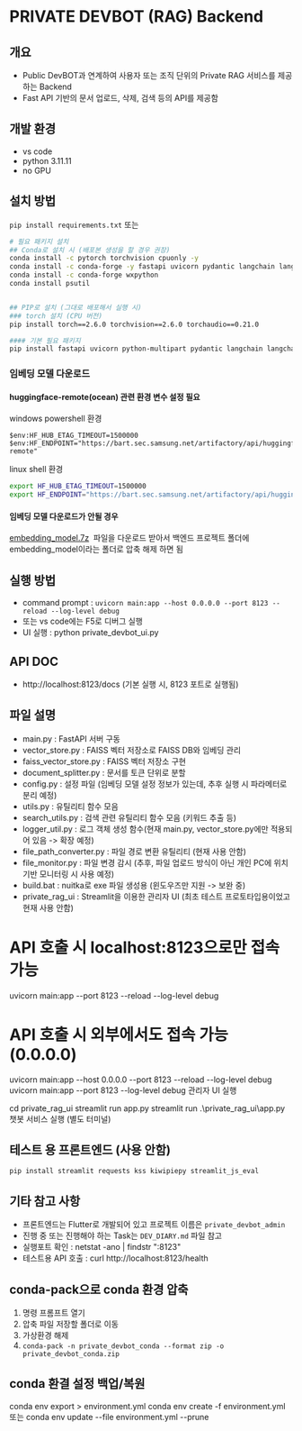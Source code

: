 # PRIVATE DEVBOT (RAG) Backend

## 개요

- Public DevBOT과 연계하여 사용자 또는 조직 단위의 Private RAG 서비스를 제공하는 Backend
- Fast API 기반의 문서 업로드, 삭제, 검색 등의 API를 제공함

## 개발 환경

- vs code
- python 3.11.11
- no GPU

## 설치 방법

`pip install requirements.txt`
또는

```bash
# 필요 패키지 설치
## Conda로 설치 시 (배포본 생성을 할 경우 권장)
conda install -c pytorch torchvision cpuonly -y
conda install -c conda-forge -y fastapi uvicorn pydantic langchain langchain-community langchain-huggingface PyPDF2 docx2txt pandas openpyxl python-pptx faiss-cpu sentence-transformers transformers==4.47.1 watchdog requests chardet easyocr==1.7.0 beautifulsoup4 tabulate textract==1.6.3
conda install -c conda-forge wxpython
conda install psutil


## PIP로 설치 (그대로 배포해서 실행 시)
### torch 설치 (CPU 버전)
pip install torch==2.6.0 torchvision==2.6.0 torchaudio==0.21.0

#### 기본 필요 패키지
pip install fastapi uvicorn python-multipart pydantic langchain langchain-community langchain-huggingface PyPDF2 docx2txt pandas openpyxl python-pptx faiss-cpu sentence-transformers transformers==4.47.1 watchdog requests chardet kiwipiepy ninja easyocr==1.7.0 opencv-python beautifulsoup4 tabulate textract==1.6.3
```

### 임베딩 모델 다운로드

#### huggingface-remote(ocean) 관련 환경 변수 설정 필요

windows powershell 환경

```posh
$env:HF_HUB_ETAG_TIMEOUT=1500000
$env:HF_ENDPOINT="https://bart.sec.samsung.net/artifactory/api/huggingfaceml/huggingface-remote"
```

linux shell 환경

```bash
export HF_HUB_ETAG_TIMEOUT=1500000
export HF_ENDPOINT="https://bart.sec.samsung.net/artifactory/api/huggingfaceml/huggingface-remote"
```

#### 임베딩 모델 다운로드가 안될 경우

[embedding_model.7z](https://github.sec.samsung.net/VD-AIB/private-devbot/releases/download/0.1/embedding_model.7z)  파일을 다운로드 받아서
백엔드 프로젝트 폴더에 embedding_model이라는 폴더로 압축 해제 하면 됨

## 실행 방법

- command prompt : `uvicorn main:app --host 0.0.0.0 --port 8123 --reload --log-level debug`
- 또는 vs code에는 F5로 디버그 실행
- UI 실행 : python private_devbot_ui.py

## API DOC

- http://localhost:8123/docs (기본 실행 시, 8123 포트로 실행됨)

## 파일 설명

- main.py : FastAPI 서버 구동
- vector_store.py : FAISS 벡터 저장소로 FAISS DB와 임베딩 관리
- faiss_vector_store.py : FAISS 벡터 저장소 구현
- document_splitter.py : 문서를 토큰 단위로 분할
- config.py : 설정 파일 (임베딩 모델 설정 정보가 있는데, 추후 실행 시 파라메터로 분리 예정)
- utils.py : 유틸리티 함수 모음
- search_utils.py : 검색 관련 유틸리티 함수 모음 (키워드 추출 등)
- logger_util.py : 로그 객체 생성 함수(현재 main.py, vector_store.py에만 적용되어 있음 -> 확장 예정)
- file_path_converter.py : 파일 경로 변환 유틸리티 (현재 사용 안함)
- file_monitor.py : 파일 변경 감시 (추후, 파일 업로드 방식이 아닌 개인 PC에 위치 기반 모니터링 시 사용 예정)
- build.bat : nuitka로 exe 파일 생성용 (윈도우즈만 지원 -> 보완 중)
- private_rag_ui : Streamlit을 이용한 관리자 UI (최초 테스트 프로토타입용이었고 현재 사용 안함)

# API 호출 시 localhost:8123으로만 접속 가능

uvicorn main:app --port 8123 --reload --log-level debug

# API 호출 시 외부에서도 접속 가능 (0.0.0.0)

uvicorn main:app --host 0.0.0.0 --port 8123 --reload --log-level debug
uvicorn main:app --port 8123 --log-level debug
관리자 UI 실행

cd private_rag_ui
streamlit run app.py
streamlit run .\private_rag_ui\app.py
챗봇 서비스 실행 (별도 터미널)

## 테스트 용 프론트엔드 (사용 안함)

`pip install streamlit requests kss kiwipiepy streamlit_js_eval`

## 기타 참고 사항

- 프론트엔드는 Flutter로 개발되어 있고 프로젝트 이름은 `private_devbot_admin`
- 진행 중 또는 진행해야 하는 Task는 `DEV_DIARY.md` 파일 참고
- 실행포트 확인 : netstat -ano | findstr ":8123"
- 테스트용 API 호출 : curl http://localhost:8123/health

## conda-pack으로 conda 환경 압축

1. 명령 프롬프트 열기
2. 압축 파일 저장할 폴더로 이동
3. 가상환경 해제
4. `conda-pack -n private_devbot_conda --format zip -o private_devbot_conda.zip`

## conda 환결 설정 백업/복원

conda env export > environment.yml
conda env create -f environment.yml
또는 conda env update --file environment.yml --prune
